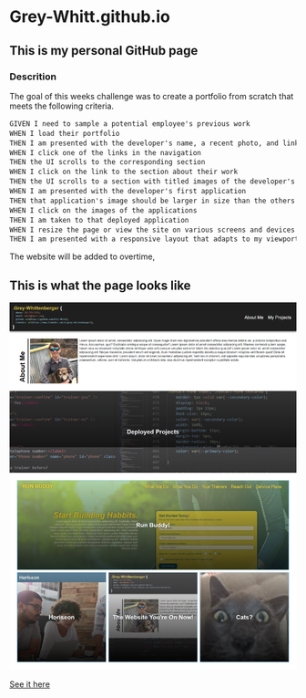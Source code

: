 # Grey-Whitt.github.io

## This is my personal GitHub page

### Descrition
The goal of this weeks challenge was to create a portfolio from scratch that meets the following criteria.

```html
GIVEN I need to sample a potential employee's previous work
WHEN I load their portfolio
THEN I am presented with the developer's name, a recent photo, and links to sections about them, their work, and how to contact them
WHEN I click one of the links in the navigation
THEN the UI scrolls to the corresponding section
WHEN I click on the link to the section about their work
THEN the UI scrolls to a section with titled images of the developer's applications
WHEN I am presented with the developer's first application
THEN that application's image should be larger in size than the others
WHEN I click on the images of the applications
THEN I am taken to that deployed application
WHEN I resize the page or view the site on various screens and devices
THEN I am presented with a responsive layout that adapts to my viewport
```
The website will be added to overtime,

## This is what the page looks like
![Full site](./assets/images/full-page.png)

[See it here](https://grey-whitt.github.io/)
